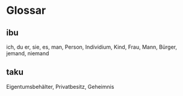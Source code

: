 # Glossar

## ibu
ich, du er, sie, es, man, Person, Individium, Kind, Frau, Mann, Bürger, jemand, niemand

## taku
Eigentumsbehälter, Privatbesitz, Geheimnis
